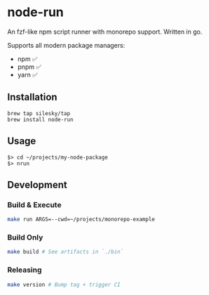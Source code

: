 # node-run

An fzf-like npm script runner with monorepo support. Written in go.

Supports all modern package managers:

- npm ✅
- pnpm ✅
- yarn ✅

## Installation

```
brew tap silesky/tap
brew install node-run
```

## Usage

```
$> cd ~/projects/my-node-package
$> nrun
```

## Development

### Build & Execute

```sh
make run ARGS=--cwd=~/projects/monorepo-example
```

### Build Only

```sh
make build # See artifacts in `./bin`
```

### Releasing

```sh
make version # Bump tag + trigger CI
```
